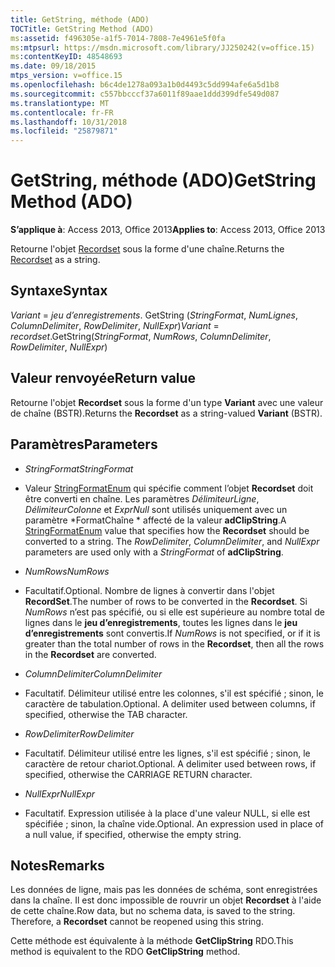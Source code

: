 ```yaml
---
title: GetString, méthode (ADO)
TOCTitle: GetString Method (ADO)
ms:assetid: f496305e-a1f5-7014-7808-7e4961e5f0fa
ms:mtpsurl: https://msdn.microsoft.com/library/JJ250242(v=office.15)
ms:contentKeyID: 48548693
ms.date: 09/18/2015
mtps_version: v=office.15
ms.openlocfilehash: b6c4de1278a093a1b0d4493c5dd994afe6a5d1b8
ms.sourcegitcommit: c557bbcccf37a6011f89aae1ddd399dfe549d087
ms.translationtype: MT
ms.contentlocale: fr-FR
ms.lasthandoff: 10/31/2018
ms.locfileid: "25879871"
---
```

# <a name="getstring-method-ado"></a><span data-ttu-id="a7c12-102">GetString, méthode (ADO)</span><span class="sxs-lookup"><span data-stu-id="a7c12-102">GetString Method (ADO)</span></span>


<span data-ttu-id="a7c12-103">**S’applique à**: Access 2013, Office 2013</span><span class="sxs-lookup"><span data-stu-id="a7c12-103">**Applies to**: Access 2013, Office 2013</span></span>


<span data-ttu-id="a7c12-104">Retourne l'objet [Recordset](recordset-object-ado.md) sous la forme d'une chaîne.</span><span class="sxs-lookup"><span data-stu-id="a7c12-104">Returns the [Recordset](recordset-object-ado.md) as a string.</span></span>

## <a name="syntax"></a><span data-ttu-id="a7c12-105">Syntaxe</span><span class="sxs-lookup"><span data-stu-id="a7c12-105">Syntax</span></span>

<span data-ttu-id="a7c12-106">*Variant* = *jeu d’enregistrements*. GetString (*StringFormat*, *NumLignes*, *ColumnDelimiter*, *RowDelimiter*, *NullExpr*)</span><span class="sxs-lookup"><span data-stu-id="a7c12-106">*Variant* = *recordset*.GetString(*StringFormat*, *NumRows*, *ColumnDelimiter*, *RowDelimiter*, *NullExpr*)</span></span>

## <a name="return-value"></a><span data-ttu-id="a7c12-107">Valeur renvoyée</span><span class="sxs-lookup"><span data-stu-id="a7c12-107">Return value</span></span>

<span data-ttu-id="a7c12-108">Retourne l'objet **Recordset** sous la forme d'un type **Variant** avec une valeur de chaîne (BSTR).</span><span class="sxs-lookup"><span data-stu-id="a7c12-108">Returns the **Recordset** as a string-valued **Variant** (BSTR).</span></span>

## <a name="parameters"></a><span data-ttu-id="a7c12-109">Paramètres</span><span class="sxs-lookup"><span data-stu-id="a7c12-109">Parameters</span></span>

  - <span data-ttu-id="a7c12-110">*StringFormat*</span><span class="sxs-lookup"><span data-stu-id="a7c12-110">*StringFormat*</span></span>

  - <span data-ttu-id="a7c12-p101">Valeur [StringFormatEnum](stringformatenum.md) qui spécifie comment l’objet **Recordset** doit être converti en chaîne. Les paramètres  *DélimiteurLigne*, *DélimiteurColonne* et *ExprNull* sont utilisés uniquement avec un paramètre \*FormatChaîne \* affecté de la valeur **adClipString**.</span><span class="sxs-lookup"><span data-stu-id="a7c12-p101">A [StringFormatEnum](stringformatenum.md) value that specifies how the **Recordset** should be converted to a string. The *RowDelimiter*, *ColumnDelimiter*, and *NullExpr* parameters are used only with a *StringFormat* of **adClipString**.</span></span>

  - <span data-ttu-id="a7c12-113">*NumRows*</span><span class="sxs-lookup"><span data-stu-id="a7c12-113">*NumRows*</span></span>

  - <span data-ttu-id="a7c12-114">Facultatif.</span><span class="sxs-lookup"><span data-stu-id="a7c12-114">Optional.</span></span> <span data-ttu-id="a7c12-115">Nombre de lignes à convertir dans l'objet **RecordSet**.</span><span class="sxs-lookup"><span data-stu-id="a7c12-115">The number of rows to be converted in the **Recordset**.</span></span> <span data-ttu-id="a7c12-116">Si *NumRows* n’est pas spécifié, ou si elle est supérieure au nombre total de lignes dans le **jeu d’enregistrements**, toutes les lignes dans le **jeu d’enregistrements** sont convertis.</span><span class="sxs-lookup"><span data-stu-id="a7c12-116">If *NumRows* is not specified, or if it is greater than the total number of rows in the **Recordset**, then all the rows in the **Recordset** are converted.</span></span>

  - <span data-ttu-id="a7c12-117">*ColumnDelimiter*</span><span class="sxs-lookup"><span data-stu-id="a7c12-117">*ColumnDelimiter*</span></span>

  - <span data-ttu-id="a7c12-p103">Facultatif. Délimiteur utilisé entre les colonnes, s'il est spécifié ; sinon, le caractère de tabulation.</span><span class="sxs-lookup"><span data-stu-id="a7c12-p103">Optional. A delimiter used between columns, if specified, otherwise the TAB character.</span></span>

  - <span data-ttu-id="a7c12-120">*RowDelimiter*</span><span class="sxs-lookup"><span data-stu-id="a7c12-120">*RowDelimiter*</span></span>

  - <span data-ttu-id="a7c12-p104">Facultatif. Délimiteur utilisé entre les lignes, s'il est spécifié ; sinon, le caractère de retour chariot.</span><span class="sxs-lookup"><span data-stu-id="a7c12-p104">Optional. A delimiter used between rows, if specified, otherwise the CARRIAGE RETURN character.</span></span>

  - <span data-ttu-id="a7c12-123">*NullExpr*</span><span class="sxs-lookup"><span data-stu-id="a7c12-123">*NullExpr*</span></span>

  - <span data-ttu-id="a7c12-p105">Facultatif. Expression utilisée à la place d'une valeur NULL, si elle est spécifiée ; sinon, la chaîne vide.</span><span class="sxs-lookup"><span data-stu-id="a7c12-p105">Optional. An expression used in place of a null value, if specified, otherwise the empty string.</span></span>

## <a name="remarks"></a><span data-ttu-id="a7c12-126">Notes</span><span class="sxs-lookup"><span data-stu-id="a7c12-126">Remarks</span></span>

<span data-ttu-id="a7c12-p106">Les données de ligne, mais pas les données de schéma, sont enregistrées dans la chaîne. Il est donc impossible de rouvrir un objet **Recordset** à l'aide de cette chaîne.</span><span class="sxs-lookup"><span data-stu-id="a7c12-p106">Row data, but no schema data, is saved to the string. Therefore, a **Recordset** cannot be reopened using this string.</span></span>

<span data-ttu-id="a7c12-129">Cette méthode est équivalente à la méthode **GetClipString** RDO.</span><span class="sxs-lookup"><span data-stu-id="a7c12-129">This method is equivalent to the RDO **GetClipString** method.</span></span>

